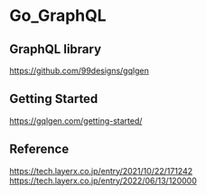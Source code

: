 # Go_GraphQL
## GraphQL library
https://github.com/99designs/gqlgen
## Getting Started
https://gqlgen.com/getting-started/
## Reference
https://tech.layerx.co.jp/entry/2021/10/22/171242
https://tech.layerx.co.jp/entry/2022/06/13/120000
